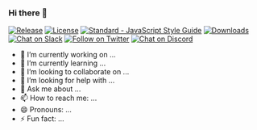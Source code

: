 ### Hi there 👋

[![Release](https://img.shields.io/github/release/Requarks/wiki.svg?style=flat&maxAge=3600)](https://github.com/Requarks/wiki/releases)
[![License](https://img.shields.io/badge/license-AGPLv3-blue.svg?style=flat)](https://github.com/requarks/wiki/blob/master/LICENSE)
[![Standard - JavaScript Style Guide](https://img.shields.io/badge/code%20style-standard-green.svg?style=flat&logo=javascript&logoColor=white)](http://standardjs.com/)
[![Downloads](https://img.shields.io/github/downloads/Requarks/wiki/total.svg?style=flat&logo=github)](https://github.com/Requarks/wiki/releases)
[![Chat on Slack](https://img.shields.io/badge/slack-requarks-CC2B5E.svg?style=flat&logo=slack)](https://wiki.requarks.io/slack)
[![Follow on Twitter](https://img.shields.io/badge/twitter-%40requarks-blue.svg?style=flat&logo=twitter&logoColor=white)](https://twitter.com/requarks)
[![Chat on Discord](https://img.shields.io/badge/discord-join-8D96F6.svg?style=flat&logo=discord&logoColor=white)](https://discord.gg/rcxt9QS2jd)

- 🔭 I’m currently working on ...
- 🌱 I’m currently learning ...
- 👯 I’m looking to collaborate on ...
- 🤔 I’m looking for help with ...
- 💬 Ask me about ...
- 📫 How to reach me: ...
- 😄 Pronouns: ...
- ⚡ Fun fact: ...
